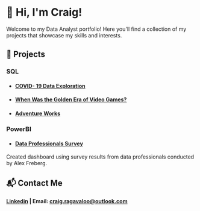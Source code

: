 # 👋 Hi, I'm Craig!
  
Welcome to my Data Analyst portfolio! 
Here you'll find a collection of my projects that showcase my skills and interests.

## 💼 Projects

### SQL
- #### [COVID- 19 Data Exploration](https://github.com/Craig-Vaughan-R/CovidProjectSQLDataExploration)


- #### [When Was the Golden Era of Video Games?](https://github.com/Craig-Vaughan-R/when-was-the-golden-era-of-video-games-)

- #### [Adventure Works](https://github.com/Craig-Vaughan-R/when-was-the-golden-era-of-video-games-)

### PowerBI
- #### [Data Professionals Survey](https://github.com/Craig-Vaughan-R/Data-Professional-Survey-Insights-PowerBI/blob/main/Data%20Profesional%20Survey%20PowerBI.pdf)
Created dashboard using survey results from  data professionals conducted by Alex Freberg.


## 📬 Contact Me
#### [Linkedin](https://www.linkedin.com/in/craig-vaughan-r/) | Email: craig.ragavaloo@outlook.com


